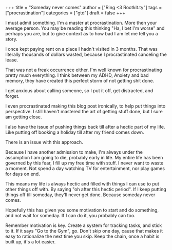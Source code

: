 +++
title = "Someday never comes"
author = ["Ring <3 Rootkit.ty"]
tags = ["procrastination"]
categories = ["gtd"]
draft = false
+++

I must admit something. I'm a master at procrastination. More then your
average person. You may be reading this thinking "Ha, I bet I'm worse" and
perhaps you are, but to give context as to how bad I am let me tell you a
story.

I once kept paying rent on a place I hadn't visited in 3 months. That was
literally thousands of dollars wasted, because I procrastinated canceling the
lease.

That was not a freak occurrence either. I'm well known for procrastinating
pretty much everything. I think between my ADHD, Anxiety and bad memory, they
have created this perfect storm of not getting shit done.

I get anxious about calling someone, so I put it off, get distracted, and
forget.

I even procrastinated making this blog post ironically, to help put things
into perspective. I still haven't mastered the art of getting stuff done, but
I sure am getting close.

I also have the issue of pushing things back till after a hectic part of my
life. Like putting off booking a holiday till after my friend comes down.

There is an issue with this approach.

Because I have another admission to make, I'm always under the assumption I
am going to die, probably early in life. My entire life has been governed
by this fear, I fill up my free time with stuff. I never want to waste a
moment. Not spend a day watching TV for entertainment, nor play games for days
on end.

This means my life is always hectic and filled with things I can use to put
other things off with. By saying "oh after this hectic period". If I keep
putting things off till someday, they'll never get done. Because someday never
comes.

Hopefully this has given you some motivation to start and do something, and
not wait for someday. If I can do it, you probably can too.

Remember motivation is key. Create a system for tracking tasks, and stick to
it. If it says "Go to the Gym", go. Don't skip one day, cause that makes it
easy to rationalize the next time you skip. Keep the chain, once a habit is
built up, it's a lot easier.
